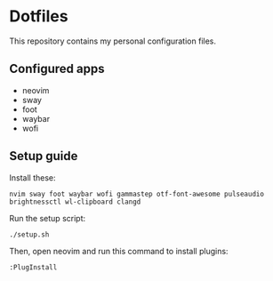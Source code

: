 # Dotfiles
This repository contains my personal configuration files.

## Configured apps
- neovim
- sway
- foot
- waybar
- wofi

## Setup guide
Install these: <br>
```
nvim sway foot waybar wofi gammastep otf-font-awesome pulseaudio brightnessctl wl-clipboard clangd

```
Run the setup script: <br>
```
./setup.sh

```
Then, open neovim and run this command to install plugins: <br>
```
:PlugInstall
```
